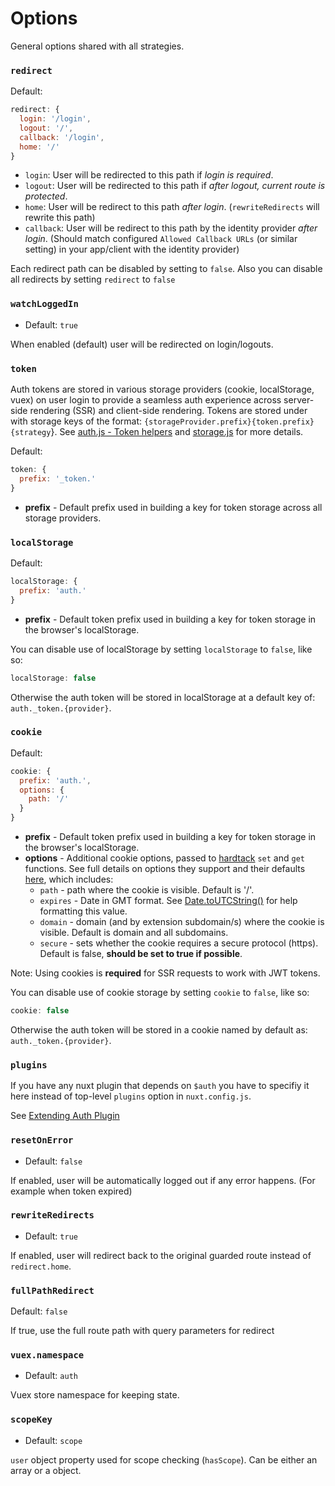 # Options

General options shared with all strategies.

### `redirect`

Default:

```js
redirect: {
  login: '/login',
  logout: '/',
  callback: '/login',
  home: '/'
}
```

* `login`: User will be redirected to this path if *login is required*.
* `logout`: User will be redirected to this path if *after logout, current route is protected*.
* `home`: User will be redirect to this path *after login*. (`rewriteRedirects` will rewrite this path)
* `callback`: User will be redirect to this path by the identity provider *after login*. (Should match configured `Allowed Callback URLs` (or similar setting) in your app/client with the identity provider)

Each redirect path can be disabled by setting to `false`.
Also you can disable all redirects by setting `redirect` to `false`

### `watchLoggedIn`

- Default: `true`

When enabled (default) user will be redirected on login/logouts.

### `token`

Auth tokens are stored in various storage providers (cookie, localStorage, vuex) on user login to provide a seamless auth experience across server-side rendering (SSR) and client-side rendering. Tokens are stored under with storage keys of the format: `{storageProvider.prefix}{token.prefix}{strategy`}. See [auth.js - Token helpers](https://github.com/nuxt-community/auth-module/blob/master/lib/core/auth.js#L160) and [storage.js](https://github.com/nuxt-community/auth-module/blob/master/lib/core/storage.js) for more details.

Default:

```js
token: {
  prefix: '_token.'
}
```

* **prefix** - Default prefix used in building a key for token storage across all storage providers.

### `localStorage`

Default:

```js
localStorage: {
  prefix: 'auth.'
}
```

* **prefix** - Default token prefix used in building a key for token storage in the browser's localStorage.

You can disable use of localStorage by setting `localStorage` to `false`, like so:

```js
localStorage: false
```

Otherwise the auth token will be stored in localStorage at a default key of: `auth._token.{provider}`.

### `cookie`

Default:

```js
cookie: {
  prefix: 'auth.',
  options: {
    path: '/'
  }
}
```

* **prefix** - Default token prefix used in building a key for token storage in the browser's localStorage.
* **options** - Additional cookie options, passed to [hardtack](https://github.com/alik0211/hardtack) `set` and `get` functions. See full details on options they support and their defaults [here](https://github.com/alik0211/hardtack#setname-string-value-string-options), which includes:
  * `path` - path where the cookie is visible. Default is '/'.
  * `expires` - Date in GMT format. See [Date.toUTCString()](https://developer.mozilla.org/en-US/docs/Web/JavaScript/Reference/Global_Objects/Date/toUTCString) for help formatting this value.
  * `domain` - domain (and by extension subdomain/s) where the cookie is visible. Default is domain and all subdomains.
  * `secure` - sets whether the cookie requires a secure protocol (https). Default is false, **should be set to true if possible**.

Note: Using cookies is **required** for SSR requests to work with JWT tokens.

You can disable use of cookie storage by setting `cookie` to `false`, like so:

```js
cookie: false
```

Otherwise the auth token will be stored in a cookie named by default as: `auth._token.{provider}`.

### `plugins`

If you have any nuxt plugin that depends on `$auth` you have to specifiy it here instead of top-level `plugins` option in `nuxt.config.js`.

See [Extending Auth Plugin](recipes/extend.md)

### `resetOnError`

* Default: `false`

If enabled, user will be automatically logged out if any error happens. (For example when token expired)

### `rewriteRedirects`

* Default: `true`

If enabled, user will redirect back to the original guarded route instead of `redirect.home`.

### `fullPathRedirect`

Default: `false`

If true, use the full route path with query parameters for redirect

### `vuex.namespace`

* Default: `auth`

Vuex store namespace for keeping state.

### `scopeKey`

* Default: `scope`

`user` object property used for scope checking (`hasScope`). Can be either an array or a object.

